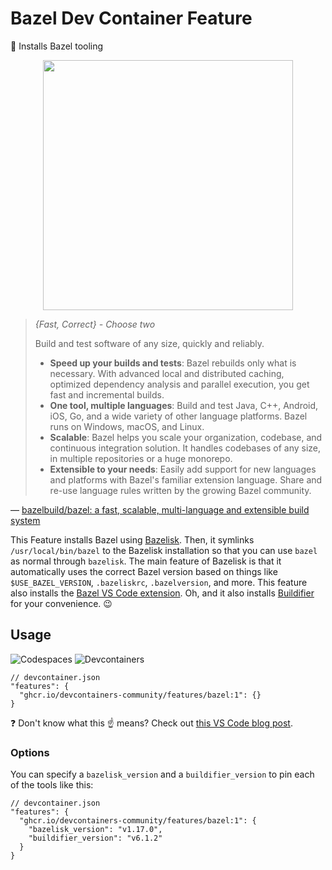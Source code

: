 # Bazel Dev Container Feature

💚 Installs Bazel tooling

<p align=center>
  <img width=400 src="https://github.com/devcontainers-community/features-bazel/assets/61068799/48f7037a-f389-463c-b9b5-954f169f8aaf">
</p>

> _{Fast, Correct} - Choose two_
>
> Build and test software of any size, quickly and reliably.
>
> - **Speed up your builds and tests**: Bazel rebuilds only what is necessary.
>   With advanced local and distributed caching, optimized dependency analysis
>   and parallel execution, you get fast and incremental builds.
> - **One tool, multiple languages**: Build and test Java, C++, Android, iOS,
>   Go, and a wide variety of other language platforms. Bazel runs on Windows,
>   macOS, and Linux.
> - **Scalable**: Bazel helps you scale your organization, codebase, and
>   continuous integration solution. It handles codebases of any size, in
>   multiple repositories or a huge monorepo.
> - **Extensible to your needs**: Easily add support for new languages and
>   platforms with Bazel's familiar extension language. Share and re-use
>   language rules written by the growing Bazel community.

<!-- prettier-ignore -->
&mdash; [bazelbuild/bazel: a fast, scalable, multi-language and extensible build system](https://github.com/bazelbuild/bazel)

This Feature installs Bazel using [Bazelisk]. Then, it symlinks
`/usr/local/bin/bazel` to the Bazelisk installation so that you can use `bazel`
as normal through `bazelisk`. The main feature of Bazelisk is that it
automatically uses the correct Bazel version based on things like
`$USE_BAZEL_VERSION`, `.bazeliskrc`, `.bazelversion`, and more. This feature
also installs the [Bazel VS Code extension]. Oh, and it also installs
[Buildifier] for your convenience. 😉

## Usage

![Codespaces](https://img.shields.io/static/v1?style=for-the-badge&message=Codespaces&color=181717&logo=GitHub&logoColor=FFFFFF&label=)
![Devcontainers](https://img.shields.io/static/v1?style=for-the-badge&message=Devcontainers&color=2496ED&logo=Docker&logoColor=FFFFFF&label=)

```jsonc
// devcontainer.json
"features": {
  "ghcr.io/devcontainers-community/features/bazel:1": {}
}
```

❓ Don't know what this ☝ means? Check out [this VS Code blog post].

### Options

You can specify a `bazelisk_version` and a `buildifier_version` to pin each of
the tools like this:

```jsonc
// devcontainer.json
"features": {
  "ghcr.io/devcontainers-community/features/bazel:1": {
    "bazelisk_version": "v1.17.0",
    "buildifier_version": "v6.1.2"
  }
}
```

<!-- prettier-ignore-start -->
[this vs code blog post]: https://code.visualstudio.com/blogs/2022/09/15/dev-container-features
[bazelisk]: https://github.com/bazelbuild/bazelisk#readme
[buildifier]: https://github.com/bazelbuild/buildtools/tree/master/buildifier#readme
[bazel vs code extension]: https://marketplace.visualstudio.com/items?itemName=BazelBuild.vscode-bazel
<!-- prettier-ignore-end -->
